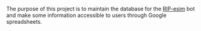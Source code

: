 The purpose of this project is to maintain the database for the [RIP-esim](https://github.com/akiva0003/RIP-esim-bot) bot and make some information accessible to users through Google spreadsheets.